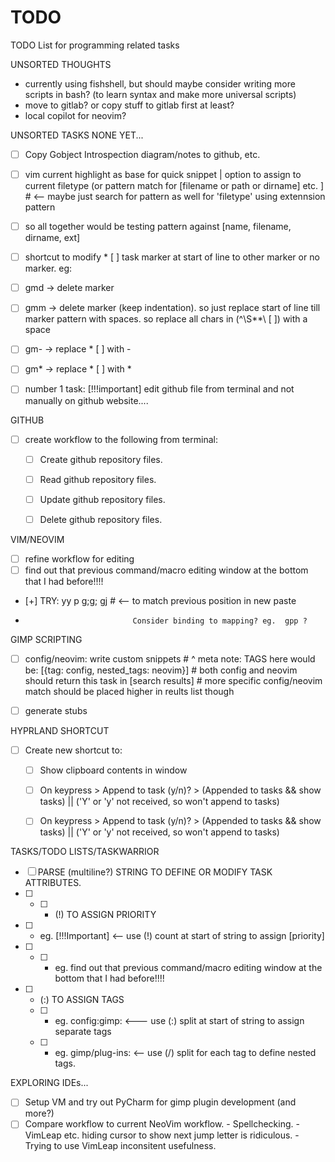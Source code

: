 # TODO
TODO List for programming related tasks

UNSORTED THOUGHTS
- currently using fishshell, but should maybe consider writing more scripts in bash? (to learn syntax and make more universal scripts)
- move to gitlab? or copy stuff to gitlab first at least?
- local copilot for neovim? 

UNSORTED TASKS
  NONE YET...

* [ ] Copy Gobject Introspection diagram/notes to github, etc.
* [ ] vim current highlight as base for quick snippet | option to assign to current filetype (or pattern match for [filename or path or dirname] etc. ] # <-- maybe just search for pattern as well for 'filetype' using extennsion pattern
* [ ] so all together would be testing pattern against [name, filename, dirname, ext]
* [ ] shortcut to modify * [ ] task marker at start of line to other marker or no marker. eg:
* [ ] gmd -> delete marker
* [ ] gmm -> delete marker (keep indentation). so just replace start of line till marker pattern with spaces. so replace all chars in (^\S**\ [ ]) with a space
* [ ] gm- -> replace * [ ] <content> with - <content>
* [ ] gm* -> replace * [ ] <content> with * <content>


* [ ] number 1 task: [!!!important] edit github file from terminal and not manually on github website....


GITHUB
* [ ] create workflow to the following from terminal:
  * [ ] Create github repository files. 
  * [ ] Read github repository files. 
  * [ ] Update github repository files. 
  * [ ] Delete github repository files. 


VIM/NEOVIM
* [ ] refine workflow for editing
* [ ] find out that previous command/macro editing window at the bottom that I had before!!!!
* [+] TRY: yy p g;g; gj # <-- to match previous position in new paste
*                             Consider binding to mapping? eg.  gpp ? 


GIMP SCRIPTING
* [ ] config/neovim: write custom snippets
      # ^ meta note: TAGS here would be: [{tag: config, nested_tags: neovim}]
      #   both config and neovim should return this task in [search results]
      #   more specific config/neovim match should be placed higher in reults list though
* [ ] generate stubs


HYPRLAND SHORTCUT
* [ ] Create new shortcut to:
  * [ ] Show clipboard contents in window
  * [ ] On keypress > Append to task (y/n)? > (Appended to tasks && show tasks) || ('Y' or 'y' not received, so won't append to tasks)
  * [ ] On keypress > Append to task (y/n)? > (Appended to tasks && show tasks) || ('Y' or 'y' not received, so won't append to tasks)


TASKS/TODO LISTS/TASKWARRIOR
* [ ] PARSE (multiline?) STRING TO DEFINE OR MODIFY TASK ATTRIBUTES.
* [ ] * [ ] - (!) TO ASSIGN PRIORITY
* [ ] - eg. [!!!Important] <-- use (!) count at start of string to assign [priority]
* [ ]   * [ ] - eg. find out that previous command/macro editing window at the bottom that I had before!!!!
* [ ] - (:) TO ASSIGN TAGS
  * [ ] - eg. config:gimp:   <--- use (:) split at start of string to assign separate tags
  * [ ] - eg. gimp/plug-ins: <-- use (/) split for each tag to define nested tags. 


EXPLORING IDEs...
* [ ] Setup VM and try out PyCharm for gimp plugin development (and more?)
* [ ] Compare workflow to current NeoVim workflow.
      - Spellchecking. 
      - VimLeap etc. hiding cursor to show next jump letter is ridiculous. 
      - Trying to use VimLeap inconsitent usefulness. 
